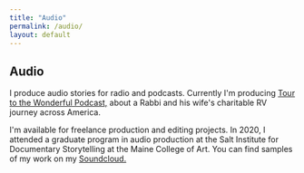 ```yaml
---
title: "Audio"
permalink: /audio/
layout: default
---
```


## Audio

I produce audio stories for radio and podcasts. Currently I'm producing [Tour to the Wonderful Podcast,](https://open.spotify.com/show/1wkiVWYBdJGuUbLs91xFIM?si=-5Gj4OLZTaGWKDYPmaF-Cw) about a Rabbi and his wife's charitable RV journey across America. 

I'm available for freelance production and editing projects. In 2020, I attended a graduate program in audio production at the Salt Institute for Documentary Storytelling at the Maine College of Art. You can find samples of my work on my [Soundcloud.](https://soundcloud.com/andrew-schwartz-191964276)
